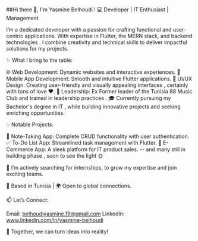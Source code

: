##Hi there 👋, I'm Yasmine Belhoudi !
💻 Developer | IT Enthusiast | Management

I’m a dedicated developer with a passion for crafting functional and user-centric applications. With expertise in Flutter, the MERN stack, and backend technologies .
I combine creativity and technical skills to deliver impactful solutions for my projects.

✨ What I bring to the table:

🌐 Web Development: Dynamic websites and interactive experiences.
📱 Mobile App Development: Smooth and intuitive Flutter applications.
🎨 UI/UX Design: Creating user-friendly and visually appealing interfaces , certainly with tons of love ❤️.
🌟 Leadership: Ex Former leader of the Tunisia 88 Music Club and trained in leadership practices .
🎓 Currently pursuing my Bachelor's degree in IT , while building innovative projects and seeking enriching opportunities.

💡 Notable Projects:

📝 Note-Taking App: Complete CRUD functionality with user authentication.
✅ To-Do List App: Streamlined task management with Flutter.
🛒 E-Commerce App: A sleek platform for IT product sales.
-- and many still in building phase , soon to see the light 🌞

🚀 I’m actively searching for internships, to grow my expertise and join exciting teams.

📍 Based in Tunisia | 🌍 Open to global connections.

📫 Let’s Connect:

Email: belhoudiyasmine.19@gmail.com
LinkedIn: www.linkedin.com/in/yasmine-belhoudi


💙 Together, we can turn ideas into reality!
